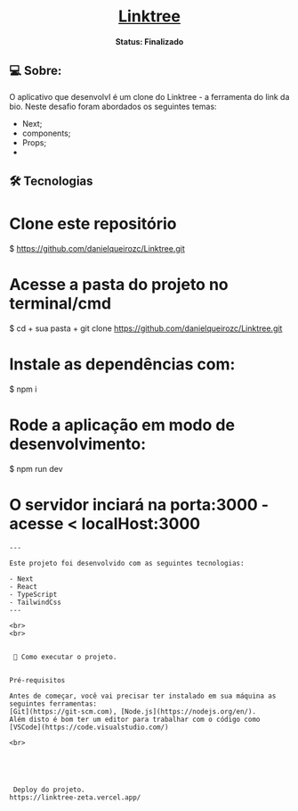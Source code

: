 <h1 align="center">
    <a href="#">Linktree</a>
</h1>

<h4 align="center"> 
	 Status:  Finalizado
</h4>

## 💻 Sobre:

O aplicativo que desenvolvI é um clone do Linktree - a ferramenta do link da bio.
Neste desafio foram abordados os seguintes temas:

- Next;
- components;
- Props;
- 

## 🛠 Tecnologias

# Clone este repositório
$ https://github.com/danielqueirozc/Linktree.git

# Acesse a pasta do projeto no terminal/cmd
$ cd + sua pasta + git clone https://github.com/danielqueirozc/Linktree.git

# Instale as dependências com:
$ npm i

# Rode a aplicação em modo de desenvolvimento:
$ npm run dev

# O servidor inciará na porta:3000 - acesse <   localHost:3000
```
---

Este projeto foi desenvolvido com as seguintes tecnologias:

- Next
- React
- TypeScript
- TailwindCss
---

<br>
<br>


 🚀 Como executar o projeto.


Pré-requisitos

Antes de começar, você vai precisar ter instalado em sua máquina as seguintes ferramentas:
[Git](https://git-scm.com), [Node.js](https://nodejs.org/en/). 
Além disto é bom ter um editor para trabalhar com o código como [VSCode](https://code.visualstudio.com/)

<br>

 



 Deploy do projeto.
https://linktree-zeta.vercel.app/
